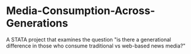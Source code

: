 # Media-Consumption-Across-Generations
A STATA project that examines the question "is there a generational difference in those who consume traditional vs web-based news media?"
